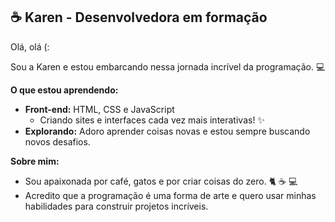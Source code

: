 ## ☕ Karen - Desenvolvedora em formação ‍

Olá, olá (:

 Sou a Karen e estou embarcando nessa jornada incrível da programação. ‍💻

**O que estou aprendendo:**

* **Front-end:** HTML, CSS e JavaScript 
  * Criando sites e interfaces cada vez mais interativas! ✨ 
* **Explorando:** Adoro aprender coisas novas e estou sempre buscando novos desafios. 

**Sobre mim:**
* Sou apaixonada por café, gatos e por criar coisas do zero. 🐈 ☕ 💻
* Acredito que a programação é uma forma de arte e quero usar minhas habilidades para construir projetos incríveis. 



